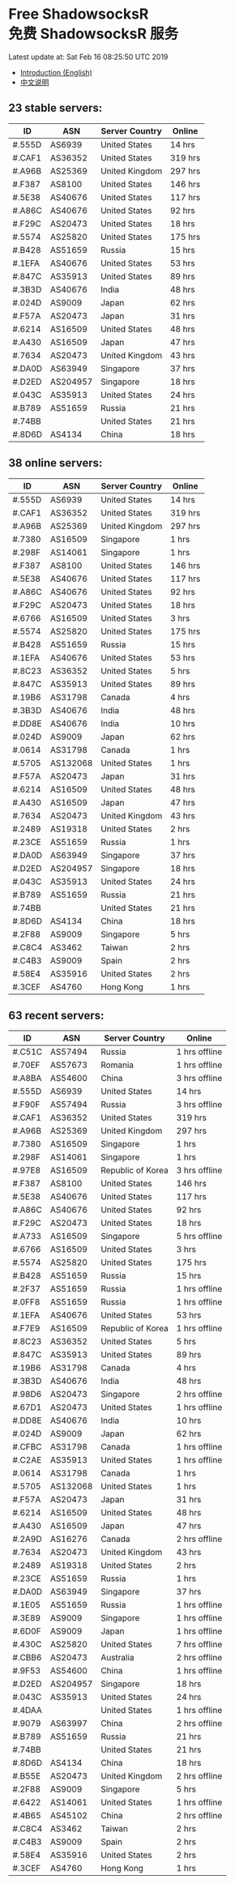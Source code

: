 # Free ShadowsocksR<br>免费 ShadowsocksR 服务

Latest update at: Sat Feb 16 08:25:50 UTC 2019

- [Introduction (English)](https://vision-network.readthedocs.io/en/latest/autossr/autossr.html)
- [中文说明](https://vision-network.readthedocs.io/zh_CN/latest/autossr/autossr.html)


## 23 stable servers:

| ID | ASN | Server Country | Online |
| ------ | ------ | ------ | ------ |
| #.555D | AS6939 | United States | 14 hrs |
| #.CAF1 | AS36352 | United States | 319 hrs |
| #.A96B | AS25369 | United Kingdom | 297 hrs |
| #.F387 | AS8100 | United States | 146 hrs |
| #.5E38 | AS40676 | United States | 117 hrs |
| #.A86C | AS40676 | United States | 92 hrs |
| #.F29C | AS20473 | United States | 18 hrs |
| #.5574 | AS25820 | United States | 175 hrs |
| #.B428 | AS51659 | Russia | 15 hrs |
| #.1EFA | AS40676 | United States | 53 hrs |
| #.847C | AS35913 | United States | 89 hrs |
| #.3B3D | AS40676 | India | 48 hrs |
| #.024D | AS9009 | Japan | 62 hrs |
| #.F57A | AS20473 | Japan | 31 hrs |
| #.6214 | AS16509 | United States | 48 hrs |
| #.A430 | AS16509 | Japan | 47 hrs |
| #.7634 | AS20473 | United Kingdom | 43 hrs |
| #.DA0D | AS63949 | Singapore | 37 hrs |
| #.D2ED | AS204957 | Singapore | 18 hrs |
| #.043C | AS35913 | United States | 24 hrs |
| #.B789 | AS51659 | Russia | 21 hrs |
| #.74BB |  | United States | 21 hrs |
| #.8D6D | AS4134 | China | 18 hrs |

## 38 online servers:

| ID | ASN | Server Country | Online |
| ------ | ------ | ------ | ------ |
| #.555D | AS6939 | United States | 14 hrs |
| #.CAF1 | AS36352 | United States | 319 hrs |
| #.A96B | AS25369 | United Kingdom | 297 hrs |
| #.7380 | AS16509 | Singapore | 1 hrs |
| #.298F | AS14061 | Singapore | 1 hrs |
| #.F387 | AS8100 | United States | 146 hrs |
| #.5E38 | AS40676 | United States | 117 hrs |
| #.A86C | AS40676 | United States | 92 hrs |
| #.F29C | AS20473 | United States | 18 hrs |
| #.6766 | AS16509 | United States | 3 hrs |
| #.5574 | AS25820 | United States | 175 hrs |
| #.B428 | AS51659 | Russia | 15 hrs |
| #.1EFA | AS40676 | United States | 53 hrs |
| #.8C23 | AS36352 | United States | 5 hrs |
| #.847C | AS35913 | United States | 89 hrs |
| #.19B6 | AS31798 | Canada | 4 hrs |
| #.3B3D | AS40676 | India | 48 hrs |
| #.DD8E | AS40676 | India | 10 hrs |
| #.024D | AS9009 | Japan | 62 hrs |
| #.0614 | AS31798 | Canada | 1 hrs |
| #.5705 | AS132068 | United States | 1 hrs |
| #.F57A | AS20473 | Japan | 31 hrs |
| #.6214 | AS16509 | United States | 48 hrs |
| #.A430 | AS16509 | Japan | 47 hrs |
| #.7634 | AS20473 | United Kingdom | 43 hrs |
| #.2489 | AS19318 | United States | 2 hrs |
| #.23CE | AS51659 | Russia | 1 hrs |
| #.DA0D | AS63949 | Singapore | 37 hrs |
| #.D2ED | AS204957 | Singapore | 18 hrs |
| #.043C | AS35913 | United States | 24 hrs |
| #.B789 | AS51659 | Russia | 21 hrs |
| #.74BB |  | United States | 21 hrs |
| #.8D6D | AS4134 | China | 18 hrs |
| #.2F88 | AS9009 | Singapore | 5 hrs |
| #.C8C4 | AS3462 | Taiwan | 2 hrs |
| #.C4B3 | AS9009 | Spain | 2 hrs |
| #.58E4 | AS35916 | United States | 2 hrs |
| #.3CEF | AS4760 | Hong Kong | 1 hrs |

## 63 recent servers:

| ID | ASN | Server Country | Online |
| ------ | ------ | ------ | ------ |
| #.C51C | AS57494 | Russia | 1 hrs offline |
| #.70EF | AS57673 | Romania | 1 hrs offline |
| #.A8BA | AS54600 | China | 3 hrs offline |
| #.555D | AS6939 | United States | 14 hrs |
| #.F90F | AS57494 | Russia | 3 hrs offline |
| #.CAF1 | AS36352 | United States | 319 hrs |
| #.A96B | AS25369 | United Kingdom | 297 hrs |
| #.7380 | AS16509 | Singapore | 1 hrs |
| #.298F | AS14061 | Singapore | 1 hrs |
| #.97E8 | AS16509 | Republic of Korea | 3 hrs offline |
| #.F387 | AS8100 | United States | 146 hrs |
| #.5E38 | AS40676 | United States | 117 hrs |
| #.A86C | AS40676 | United States | 92 hrs |
| #.F29C | AS20473 | United States | 18 hrs |
| #.A733 | AS16509 | Singapore | 5 hrs offline |
| #.6766 | AS16509 | United States | 3 hrs |
| #.5574 | AS25820 | United States | 175 hrs |
| #.B428 | AS51659 | Russia | 15 hrs |
| #.2F37 | AS51659 | Russia | 1 hrs offline |
| #.0FF8 | AS51659 | Russia | 1 hrs offline |
| #.1EFA | AS40676 | United States | 53 hrs |
| #.F7E9 | AS16509 | Republic of Korea | 1 hrs offline |
| #.8C23 | AS36352 | United States | 5 hrs |
| #.847C | AS35913 | United States | 89 hrs |
| #.19B6 | AS31798 | Canada | 4 hrs |
| #.3B3D | AS40676 | India | 48 hrs |
| #.98D6 | AS20473 | Singapore | 2 hrs offline |
| #.67D1 | AS20473 | United States | 1 hrs offline |
| #.DD8E | AS40676 | India | 10 hrs |
| #.024D | AS9009 | Japan | 62 hrs |
| #.CFBC | AS31798 | Canada | 1 hrs offline |
| #.C2AE | AS35913 | United States | 1 hrs offline |
| #.0614 | AS31798 | Canada | 1 hrs |
| #.5705 | AS132068 | United States | 1 hrs |
| #.F57A | AS20473 | Japan | 31 hrs |
| #.6214 | AS16509 | United States | 48 hrs |
| #.A430 | AS16509 | Japan | 47 hrs |
| #.2A9D | AS16276 | Canada | 2 hrs offline |
| #.7634 | AS20473 | United Kingdom | 43 hrs |
| #.2489 | AS19318 | United States | 2 hrs |
| #.23CE | AS51659 | Russia | 1 hrs |
| #.DA0D | AS63949 | Singapore | 37 hrs |
| #.1E05 | AS51659 | Russia | 1 hrs offline |
| #.3E89 | AS9009 | Singapore | 1 hrs offline |
| #.6D0F | AS9009 | Japan | 1 hrs offline |
| #.430C | AS25820 | United States | 7 hrs offline |
| #.CBB6 | AS20473 | Australia | 2 hrs offline |
| #.9F53 | AS54600 | China | 1 hrs offline |
| #.D2ED | AS204957 | Singapore | 18 hrs |
| #.043C | AS35913 | United States | 24 hrs |
| #.4DAA |  | United States | 1 hrs offline |
| #.9079 | AS63997 | China | 2 hrs offline |
| #.B789 | AS51659 | Russia | 21 hrs |
| #.74BB |  | United States | 21 hrs |
| #.8D6D | AS4134 | China | 18 hrs |
| #.B55E | AS20473 | United Kingdom | 2 hrs offline |
| #.2F88 | AS9009 | Singapore | 5 hrs |
| #.6422 | AS14061 | United States | 1 hrs offline |
| #.4B65 | AS45102 | China | 2 hrs offline |
| #.C8C4 | AS3462 | Taiwan | 2 hrs |
| #.C4B3 | AS9009 | Spain | 2 hrs |
| #.58E4 | AS35916 | United States | 2 hrs |
| #.3CEF | AS4760 | Hong Kong | 1 hrs |


